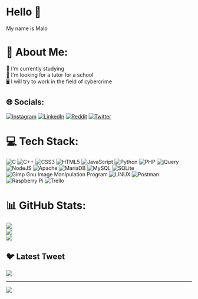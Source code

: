 # **Hello** 👋
My name is Malo

# 💫 About Me:
📕 I'm currently studying<br>🔎 I'm looking for a tutor for a school<br>🖥️ I will try to work in the field of cybercrime


## 🌐 Socials:
[![Instagram](https://img.shields.io/badge/Instagram-%23E4405F.svg?logo=Instagram&logoColor=white)](https://instagram.com/mal0andre) [![LinkedIn](https://img.shields.io/badge/LinkedIn-%230077B5.svg?logo=linkedin&logoColor=white)](https://linkedin.com/in/malo-andré) [![Reddit](https://img.shields.io/badge/Reddit-%23FF4500.svg?logo=Reddit&logoColor=white)](https://reddit.com/user/mal0andre) [![Twitter](https://img.shields.io/badge/Twitter-%231DA1F2.svg?logo=Twitter&logoColor=white)](https://twitter.com/@Mal0Andre) 

# 💻 Tech Stack:
![C](https://img.shields.io/badge/c-%2300599C.svg?style=for-the-badge&logo=c&logoColor=white) ![C++](https://img.shields.io/badge/c++-%2300599C.svg?style=for-the-badge&logo=c%2B%2B&logoColor=white) ![CSS3](https://img.shields.io/badge/css3-%231572B6.svg?style=for-the-badge&logo=css3&logoColor=white) ![HTML5](https://img.shields.io/badge/html5-%23E34F26.svg?style=for-the-badge&logo=html5&logoColor=white) ![JavaScript](https://img.shields.io/badge/javascript-%23323330.svg?style=for-the-badge&logo=javascript&logoColor=%23F7DF1E) ![Python](https://img.shields.io/badge/python-3670A0?style=for-the-badge&logo=python&logoColor=ffdd54) ![PHP](https://img.shields.io/badge/php-%23777BB4.svg?style=for-the-badge&logo=php&logoColor=white) ![jQuery](https://img.shields.io/badge/jquery-%230769AD.svg?style=for-the-badge&logo=jquery&logoColor=white) ![NodeJS](https://img.shields.io/badge/node.js-6DA55F?style=for-the-badge&logo=node.js&logoColor=white) ![Apache](https://img.shields.io/badge/apache-%23D42029.svg?style=for-the-badge&logo=apache&logoColor=white) ![MariaDB](https://img.shields.io/badge/MariaDB-003545?style=for-the-badge&logo=mariadb&logoColor=white) ![MySQL](https://img.shields.io/badge/mysql-%2300f.svg?style=for-the-badge&logo=mysql&logoColor=white) ![SQLite](https://img.shields.io/badge/sqlite-%2307405e.svg?style=for-the-badge&logo=sqlite&logoColor=white) ![Gimp Gnu Image Manipulation Program](https://img.shields.io/badge/Gimp-657D8B?style=for-the-badge&logo=gimp&logoColor=FFFFFF) ![LINUX](https://img.shields.io/badge/Linux-FCC624?style=for-the-badge&logo=linux&logoColor=black) ![Postman](https://img.shields.io/badge/Postman-FF6C37?style=for-the-badge&logo=postman&logoColor=white) ![Raspberry Pi](https://img.shields.io/badge/-RaspberryPi-C51A4A?style=for-the-badge&logo=Raspberry-Pi) ![Trello](https://img.shields.io/badge/Trello-%23026AA7.svg?style=for-the-badge&logo=Trello&logoColor=white)
# 📊 GitHub Stats:
![](https://github-readme-stats.vercel.app/api?username=mal0andre&theme=default&hide_border=false&include_all_commits=true&count_private=true)<br/>
![](https://github-readme-streak-stats.herokuapp.com/?user=mal0andre&theme=default&hide_border=false)<br/>
![](https://github-readme-stats.vercel.app/api/top-langs/?username=mal0andre&theme=default&hide_border=false&include_all_commits=true&count_private=true&layout=compact)

## 🐦 Latest Tweet
[![](https://gtce.itsvg.in/api?username=@Mal0Andre)](https://github.com/VishwaGauravIn/github-twitter-card-embed)

---
[![](https://visitcount.itsvg.in/api?id=mal0andre&icon=0&color=0)](https://visitcount.itsvg.in)

<!-- Proudly created with GPRM ( https://gprm.itsvg.in ) -->
